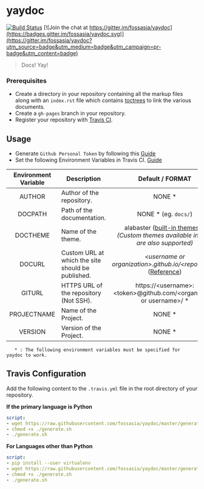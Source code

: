 # yaydoc
[![Build Status](https://travis-ci.org/fossasia/yaydoc.svg?branch=master)](https://travis-ci.org/fossasia/yaydoc)
[![Join the chat at https://gitter.im/fossasia/yaydoc](https://badges.gitter.im/fossasia/yaydoc.svg)](https://gitter.im/fossasia/yaydoc?utm_source=badge&utm_medium=badge&utm_campaign=pr-badge&utm_content=badge)

> Docs! Yay!

### Prerequisites
- Create a directory in your repository containing all the markup files along with an `index.rst` file which contains [toctrees](http://www.sphinx-doc.org/en/stable/markup/toctree.html) to link the various documents.
- Create a `gh-pages` branch in your repository.
- Register your repository with [Travis CI](https://travis-ci.org).

## Usage
- Generate `Github Personal Token` by following this [Guide](https://help.github.com/articles/creating-a-personal-access-token-for-the-command-line/)
- Set the following Environment Variables in Travis CI. [Guide](https://docs.travis-ci.com/user/environment-variables/#Defining-Variables-in-Repository-Settings)     

| Environment Variable | Description                                       | Default / FORMAT  |
|:--------------------:| ------------------------------------------------- |:-----------------:|
| AUTHOR               | Author of the repository.                         | NONE * |
| DOCPATH              | Path of the documentation.                        | NONE * (eg. `docs/`) |
| DOCTHEME             | Name of the theme.                                | alabaster ([built-in themes](http://www.sphinx-doc.org/en/stable/theming.html#builtin-themes)) / <i>(Custom themes available in PyPi are also supported)</i>| 
| DOCURL               | Custom URL at which the site should be published. | <i>\<username or organization>.github.io/\<reponame></i> ([Reference](https://help.github.com/articles/using-a-custom-domain-with-github-pages/)) |
| GITURL               | HTTPS URL of the repository (Not SSH).            | https://\<username>:\<token>@github.com/\<organisation or username>/<repname> * |
| PROJECTNAME          | Name of the Project.                              | NONE * |
| VERSION              | Version of the Project.                           | NONE * |

```
   * : The following environment variables must be specified for yaydoc to work. 
```

## Travis Configuration
Add the following content to the `.travis.yml` file in the root directory of your repository.

**If the primary language is Python**
```yml
script:
- wget https://raw.githubusercontent.com/fossasia/yaydoc/master/generate.sh
- chmod +x ./generate.sh
- ./generate.sh
```

**For Languages other than Python**

```yml
script:
- pip install --user virtualenv
- wget https://raw.githubusercontent.com/fossasia/yaydoc/master/generate.sh
- chmod +x ./generate.sh
- ./generate.sh
```